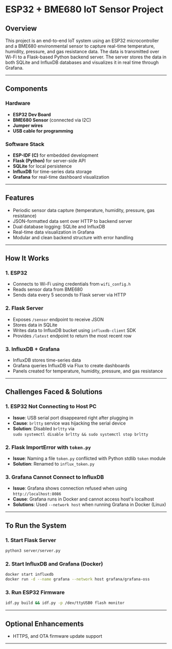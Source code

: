 # ESP32 + BME680 IoT Sensor Project

## Overview

This project is an end-to-end IoT system using an ESP32 microcontroller and a BME680 environmental sensor to capture real-time temperature, humidity, pressure, and gas resistance data. The data is transmitted over Wi-Fi to a Flask-based Python backend server. The server stores the data in both SQLite and InfluxDB databases and visualizes it in real time through Grafana.

---

## Components

### Hardware

- **ESP32 Dev Board**
- **BME680 Sensor** (connected via I2C)
- **Jumper wires**
- **USB cable for programming**

### Software Stack

- **ESP-IDF (C)** for embedded development
- **Flask (Python)** for server-side API
- **SQLite** for local persistence
- **InfluxDB** for time-series data storage
- **Grafana** for real-time dashboard visualization

---

## Features

- Periodic sensor data capture (temperature, humidity, pressure, gas resistance)
- JSON-formatted data sent over HTTP to backend server
- Dual database logging: SQLite and InfluxDB
- Real-time data visualization in Grafana
- Modular and clean backend structure with error handling

---

## How It Works

### 1. ESP32

- Connects to Wi-Fi using credentials from `wifi_config.h`
- Reads sensor data from BME680
- Sends data every 5 seconds to Flask server via HTTP

### 2. Flask Server

- Exposes `/sensor` endpoint to receive JSON
- Stores data in SQLite
- Writes data to InfluxDB bucket using `influxdb-client` SDK
- Provides `/latest` endpoint to return the most recent row

### 3. InfluxDB + Grafana

- InfluxDB stores time-series data
- Grafana queries InfluxDB via Flux to create dashboards
- Panels created for temperature, humidity, pressure, and gas resistance

---

## Challenges Faced & Solutions

### 1. **ESP32 Not Connecting to Host PC**

- **Issue**: USB serial port disappeared right after plugging in
- **Cause**: `brltty` service was hijacking the serial device
- **Solution**: Disabled `brltty` via  
  `sudo systemctl disable brltty && sudo systemctl stop brltty`

### 2. **Flask ImportError with `token.py`**

- **Issue**: Naming a file `token.py` conflicted with Python stdlib `token` module
- **Solution**: Renamed to `influx_token.py`

### 3. **Grafana Cannot Connect to InfluxDB**

- **Issue**: Grafana shows connection refused when using `http://localhost:8086`
- **Cause**: Grafana runs in Docker and cannot access host's localhost
- **Solutions**: Used `--network host` when running Grafana in Docker (Linux)

---

## To Run the System

### 1. Start Flask Server

```bash
python3 server/server.py
```

### 2. Start InfluxDB and Grafana (Docker)

```bash
docker start influxdb
docker run -d --name grafana --network host grafana/grafana-oss
```

### 3. Run ESP32 Firmware

```bash
idf.py build && idf.py -p /dev/ttyUSB0 flash monitor
```

---

## Optional Enhancements

- HTTPS, and OTA firmware update support

---
